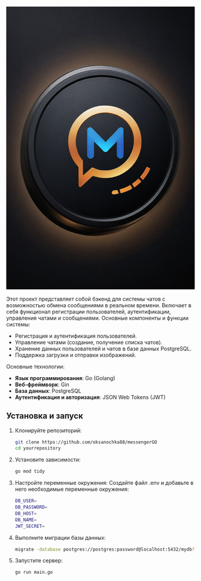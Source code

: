 ![Profile Image](logo.jpg)

Этот проект представляет собой бэкенд для системы чатов с возможностью обмена сообщениями в реальном времени. Включает в себя функционал регистрации пользователей, аутентификации, управления чатами и сообщениями. Основные компоненты и функции системы:

- Регистрация и аутентификация пользователей.
- Управление чатами (создание, получение списка чатов).
- Хранение данных пользователей и чатов в базе данных PostgreSQL.
- Поддержка загрузки и отправки изображений.

Основные технологии:

- **Язык программирования**: Go (Golang)
- **Веб-фреймворк**: Gin
- **База данных**: PostgreSQL
- **Аутентификация и авторизация**: JSON Web Tokens (JWT)

## Установка и запуск

1. Клонируйте репозиторий:
   ```sh
   git clone https://github.com/oksanochka88/messengerGO
   cd yourrepository
2. Установите зависимости:
   ```sh
   go mod tidy
3. Настройте переменные окружения:
Создайте файл .env и добавьте в него необходимые переменные окружения:
   ```sh
   DB_USER=
   DB_PASSWORD=
   DB_HOST=
   DB_NAME=
   JWT_SECRET=
4. Выполните миграции базы данных:
   ```sh
   migrate -database postgres://postgres:password@localhost:5432/mydb?sslmode=disable -path ./migrations up
5. Запустите сервер:
   ```sh
   go run main.go